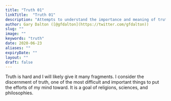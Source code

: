 ```yaml
---
title: "Truth 01"
linkTitle:  "Truth 01"
description: "Attempts to understand the importance and meaning of truth."
author: Gary Dalton ([@gfdalton](https://twitter.com/gfdalton))
slug: ""
image: ""
keywords: "truth"
date: 2020-06-23
aliases: ""
expiryDate: ""
layout: ""
draft: false
---
```



Truth is hard and I will likely give it many fragments. I consider the discernment of truth, one of the most difficult and important things to put the efforts of my mind toward. It is a goal of religions, sciences, and philosophies.